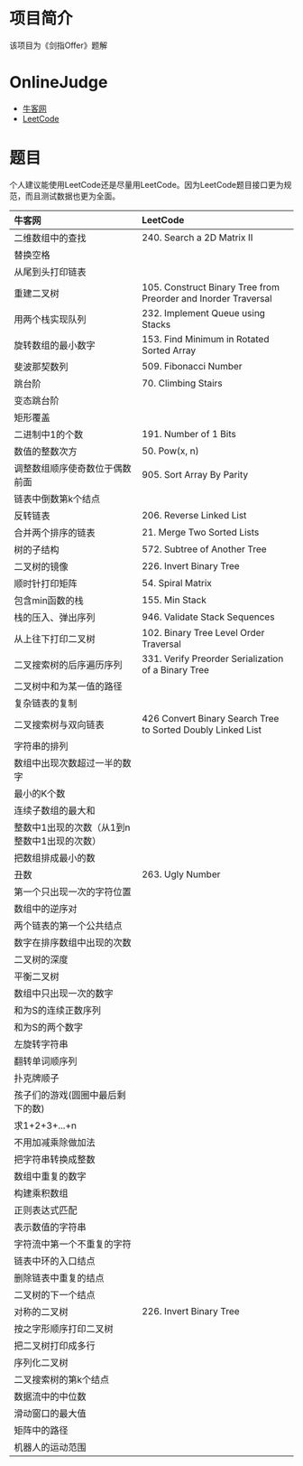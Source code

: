 # 项目简介
该项目为《剑指Offer》题解

# OnlineJudge
* [牛客网](https://www.nowcoder.com/ta/coding-interviews)
* [LeetCode](https://leetcode.com/problemset/algorithms/)

# 题目

个人建议能使用LeetCode还是尽量用LeetCode。因为LeetCode题目接口更为规范，而且测试数据也更为全面。

|牛客网|LeetCode|
|:----------|:-------------|
|二维数组中的查找|240. Search a 2D Matrix II|
|替换空格||
|从尾到头打印链表||
|重建二叉树|105. Construct Binary Tree from Preorder and Inorder Traversal|
|用两个栈实现队列|232. Implement Queue using Stacks|
|旋转数组的最小数字|153. Find Minimum in Rotated Sorted Array|
|斐波那契数列|509. Fibonacci Number|
|跳台阶|70. Climbing Stairs|
|变态跳台阶||
|矩形覆盖||
|二进制中1的个数|191. Number of 1 Bits|
|数值的整数次方|50. Pow(x, n)|
|调整数组顺序使奇数位于偶数前面|905. Sort Array By Parity|
|链表中倒数第k个结点||
|反转链表|206. Reverse Linked List|
|合并两个排序的链表|21. Merge Two Sorted Lists|
|树的子结构|572. Subtree of Another Tree|
|二叉树的镜像|226. Invert Binary Tree|
|顺时针打印矩阵|54. Spiral Matrix|
|包含min函数的栈|155. Min Stack|
|栈的压入、弹出序列|946. Validate Stack Sequences|
|从上往下打印二叉树|102. Binary Tree Level Order Traversal|
|二叉搜索树的后序遍历序列|331. Verify Preorder Serialization of a Binary Tree|
|二叉树中和为某一值的路径||
|复杂链表的复制||
|二叉搜索树与双向链表|426 Convert Binary Search Tree to Sorted Doubly Linked List|
|字符串的排列||
|数组中出现次数超过一半的数字||
|最小的K个数||
|连续子数组的最大和||
|整数中1出现的次数（从1到n整数中1出现的次数）||
|把数组排成最小的数||
|丑数|263. Ugly Number|
|第一个只出现一次的字符位置||
|数组中的逆序对||
|两个链表的第一个公共结点||
|数字在排序数组中出现的次数||
|二叉树的深度||
|平衡二叉树||
|数组中只出现一次的数字||
|和为S的连续正数序列||
|和为S的两个数字||
|左旋转字符串||
|翻转单词顺序列||
|扑克牌顺子||
|孩子们的游戏(圆圈中最后剩下的数)||
|求1+2+3+...+n||
|不用加减乘除做加法||
|把字符串转换成整数||
|数组中重复的数字||
|构建乘积数组||
|正则表达式匹配||
|表示数值的字符串||
|字符流中第一个不重复的字符||
|链表中环的入口结点||
|删除链表中重复的结点||
|二叉树的下一个结点||
|对称的二叉树|226. Invert Binary Tree|
|按之字形顺序打印二叉树||
|把二叉树打印成多行||
|序列化二叉树||
|二叉搜索树的第k个结点||
|数据流中的中位数||
|滑动窗口的最大值||
|矩阵中的路径||
|机器人的运动范围||
